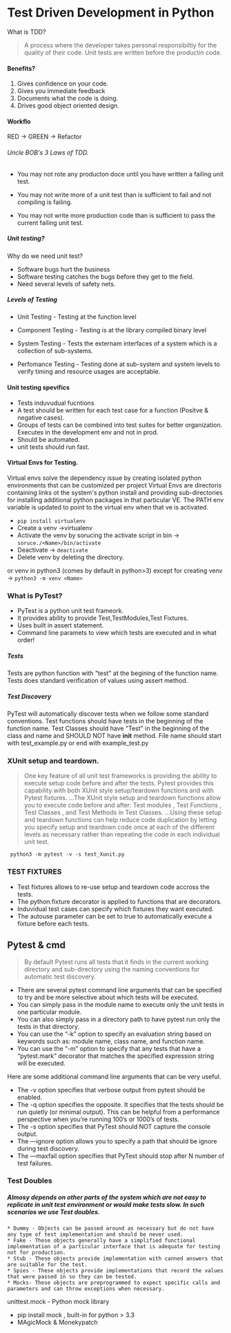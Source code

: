 # Test Driven Development in Python

What is TDD?

> A process where the developer takes personal responsibiltiy for the quality of their code.
> Unit tests are written before the productin code.

#### Benefits?

1. Gives confidence on your code.
2. Gives you immediate feedback
3. Documents what the code is doing.
4. Drives good object oriented design.

#### Workflo

RED -> GREEN -> Refactor


###### Uncle BOB's 3 Laws of TDD.

* You may not rote any producton doce until you have written a failing unit test. 

* You may not write more of a unit test than is sufficient to fail and not compiling is failing.

* You may not write more production code than is sufficient to pass the current failing unit test.


##### Unit testing?

Why do we need unit test?

 * Software bugs hurt the business
 * Software testing catches the bugs before they get to the field.
 * Need several levels of safety nets.


##### Levels of Testing

* Unit Testing - Testing at the function level

* Component Testing - Testing is at the library compiled binary level

* System Testing - Tests the externam interfaces of a system which is a collection of sub-systems.

* Perfomance Testing - Testing done at sub-system and system levels to verify timing and resource usages are acceptable.



#### Unit testing spevifics 

* Tests induvudual fucntions
* A test should be written for each test case for a function (Positve & negative cases).
* Groups of tests can be combined into test suites for better organization. Executes in the development env and not in prod.
*  Should be automated.
* unit tests should run fast.


#### Virtual Envs for Testing.

Virtual envs solve the dependency issue by creating isolated python environments thst can be customized per project
Virtual Envs are directoris containing links ot the system's python install and providing sub-directories for installing additional python packages in that particular VE.
The PATH env variable is updated to point to the virtual env when that ve is activated.

* ``` pip install virtualenv ```
* Create a venv ->virtualenv<Name>
* Activate the venv by sorucing the activate script in bin -> ``` soruce./<Name>/bin/activate ```
* Deactivate -> ``` deactivate ```
* Delete venv by deleting the directory.

or venv in python3 (comes by default in python>3) except for creating venv -> ``` python3 -m venv <Name> ```


### What is PyTest?

* PyTest is a python unit test frameork.
* It provides ability to provide Test,TestModules,Test Fixtures.
* Uses built in assert statement.
* Command line paramets to view which tests are executed and in what order!

##### Tests
Tests are python function with "test" at the begining of the function name.
Tests does standard verification of values using assert method.

##### Test Discovery

PyTest will automatically discover tests when we follow some standard conventions.
Test functions should have tests in the beginning of the function name.
Test Classes should have "Test" in the beginning of the class and name and SHOULD NOT have __init__ method.
File name should start with test_example.py or end with example_test.py  
 


### XUnit setup and teardown.

> One key feature of all unit test frameworks is providing the ability to execute setup code before and after the tests. Pytest provides this capability with both XUnit
style setup/teardown functions and with Pytest fixtures.
...The XUnit style setup and teardown functions allow you to execute code before and after: Test modules <click>, Test Functions <click>, Test Classes <click>, and Test
Methods in Test Classes.
...Using these setup and teardown functions can help reduce code duplication by letting you specify setup and teardown code once at each of the different levels as
necessary rather than repeating the code in each individual unit test. 

``` python3 -m pytest -v -s test_Xunit.py```


### TEST FIXTURES

* Test fixtures allows to re-use setup and teardown code accross the tests.
* The python.fixture decorator is applied to functions that are decorators.
* Induvidual test cases can specify which fixtures they want executed.
* The autouse parameter can be set to true to automatically execute a fixture before each tests.


## Pytest & cmd 
> By default Pytest runs all tests that it finds in the current working directory and sub-directory using the naming conventions for automatic test discovery.
- There are several pytest command line arguments that can be specified to try and be more selective about which tests will be executed.
- You can simply pass in the module name to execute only the unit tests in one particular module.
- You can also simply pass in a directory path to have pytest run only the tests in that directory.
- You can use the “-k” option to specify an evaluation string based on keywords such as: module name, class name, and function name.
- You can use the “-m” option to specify that any tests that have a “pytest.mark” decorator that matches the specified expression string will be executed.

Here are some additional command line arguments that can be very useful.
- The -v option specifies that verbose output from pytest should be enabled.
- The -q option specifies the opposite. It specifies that the tests should be run quietly (or minimal output). This can be helpful from a performance perspective when
you’re running 100’s or 1000’s of tests.
- The -s option specifies that PyTest should NOT capture the console output.
- The —ignore option allows you to specify a path that should be ignore during test discovery.
- The —maxfail option specifies that PyTest should stop after N number of test failures.




### Test Doubles

##### Almosy depends on other parts of the system which are not easy to replicate in unit test environment or would make tests slow. In such scenarios we use Test doubles.

	* Dummy - Objects can be passed around as necessary but do not have any type of test implementation and should be never used.
	* Fake - These objects generally have a simplified functional implementation of a particular interface that is adequate for testing not for production.
	* Stub - These objects provide implementation with canned answers that are suitable for the test.
	* Spies - These objects provide implementations that record the values that were passed in so they can be tested.
	* Mocks- These objects are preprogrammed to expect specific calls and parameters and can throw exceptions when necessary.

unittest.mock - Python mock library
 - pip install mock , built-in for python > 3.3
 - MAgicMock & Monekypatch






